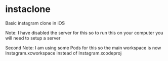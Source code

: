 # instaclone
Basic instagram clone in iOS 

Note: I have disabled the server for this so to run this on your computer you will need to setup a server 

Second Note: I am using some Pods for this so the main workspace is now Instagram.xcworkspace instead 
of Instagram.xcodeproj



